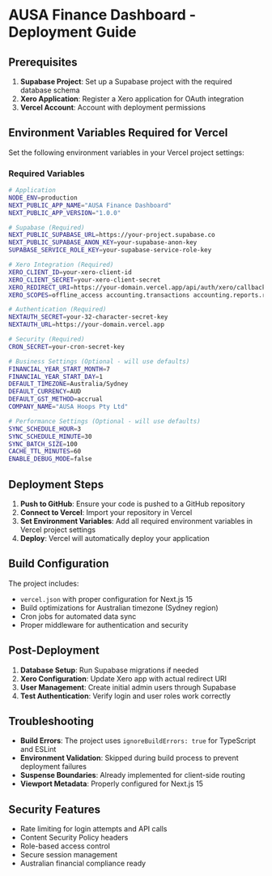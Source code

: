 # AUSA Finance Dashboard - Deployment Guide

## Prerequisites

1. **Supabase Project**: Set up a Supabase project with the required database schema
2. **Xero Application**: Register a Xero application for OAuth integration
3. **Vercel Account**: Account with deployment permissions

## Environment Variables Required for Vercel

Set the following environment variables in your Vercel project settings:

### Required Variables
```bash
# Application
NODE_ENV=production
NEXT_PUBLIC_APP_NAME="AUSA Finance Dashboard"
NEXT_PUBLIC_APP_VERSION="1.0.0"

# Supabase (Required)
NEXT_PUBLIC_SUPABASE_URL=https://your-project.supabase.co
NEXT_PUBLIC_SUPABASE_ANON_KEY=your-supabase-anon-key
SUPABASE_SERVICE_ROLE_KEY=your-supabase-service-role-key

# Xero Integration (Required)
XERO_CLIENT_ID=your-xero-client-id
XERO_CLIENT_SECRET=your-xero-client-secret
XERO_REDIRECT_URI=https://your-domain.vercel.app/api/auth/xero/callback
XERO_SCOPES=offline_access accounting.transactions accounting.reports.read accounting.settings openid profile email

# Authentication (Required)
NEXTAUTH_SECRET=your-32-character-secret-key
NEXTAUTH_URL=https://your-domain.vercel.app

# Security (Required)
CRON_SECRET=your-cron-secret-key

# Business Settings (Optional - will use defaults)
FINANCIAL_YEAR_START_MONTH=7
FINANCIAL_YEAR_START_DAY=1
DEFAULT_TIMEZONE=Australia/Sydney
DEFAULT_CURRENCY=AUD
DEFAULT_GST_METHOD=accrual
COMPANY_NAME="AUSA Hoops Pty Ltd"

# Performance Settings (Optional - will use defaults)
SYNC_SCHEDULE_HOUR=3
SYNC_SCHEDULE_MINUTE=30
SYNC_BATCH_SIZE=100
CACHE_TTL_MINUTES=60
ENABLE_DEBUG_MODE=false
```

## Deployment Steps

1. **Push to GitHub**: Ensure your code is pushed to a GitHub repository
2. **Connect to Vercel**: Import your repository in Vercel
3. **Set Environment Variables**: Add all required environment variables in Vercel project settings
4. **Deploy**: Vercel will automatically deploy your application

## Build Configuration

The project includes:
- `vercel.json` with proper configuration for Next.js 15
- Build optimizations for Australian timezone (Sydney region)
- Cron jobs for automated data sync
- Proper middleware for authentication and security

## Post-Deployment

1. **Database Setup**: Run Supabase migrations if needed
2. **Xero Configuration**: Update Xero app with actual redirect URI
3. **User Management**: Create initial admin users through Supabase
4. **Test Authentication**: Verify login and user roles work correctly

## Troubleshooting

- **Build Errors**: The project uses `ignoreBuildErrors: true` for TypeScript and ESLint
- **Environment Validation**: Skipped during build process to prevent deployment failures
- **Suspense Boundaries**: Already implemented for client-side routing
- **Viewport Metadata**: Properly configured for Next.js 15

## Security Features

- Rate limiting for login attempts and API calls
- Content Security Policy headers
- Role-based access control
- Secure session management
- Australian financial compliance ready
